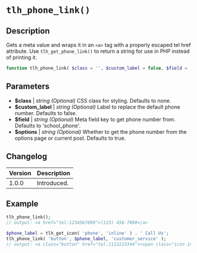 # `tlh_phone_link()`

## Description

Gets a meta value and wraps it in an `<a>` tag with a properly escaped tel href attribute. Use `tlh_get_phone_link()` to return a string for use in PHP instead of printing it.

```php
function tlh_phone_link( $class = '', $custom_label = false, $field = 'school_phone', $options = true )
```

## Parameters

- **\$class** \| _string (Optional)_ CSS class for styling. Defaults to none.
- **\$custom_label** \| _string (Optional)_ Label to replace the default phone number. Defaults to false.
- **\$field** \| _string (Optional)_ Meta field key to get phone number from. Defaults to 'school_phone'.
- **\$options** \| _string (Optional)_ Whether to get the phone number from the options page or current post. Defaults to true.

## Changelog

<table>
	<thead>
		<tr>
			<th>Version</th>
			<th>Description</th>
		</tr>
	</thead>
	<tbody>
		<tr>
			<td>1.0.0</td>
			<td>Introduced.</td>
		</tr>
	</tbody>
</table>

## Example

```php
tlh_phone_link();
// output: <a href="tel:1234567890">(123) 456-7890</a>

$phone_label = tlh_get_icon( 'phone', 'inline' ) . ' Call Us';
tlh_phone_link( 'button', $phone_label, 'customer_service' );
// output: <a class="button" href="tel:1112223344"><span class="icon inline"></span> Call Us</a>
```
